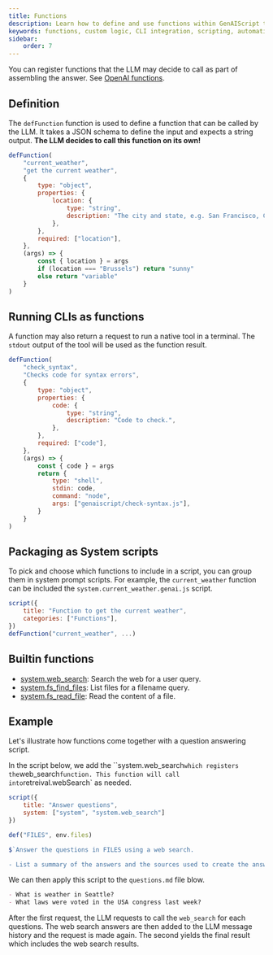 ```yaml
---
title: Functions
description: Learn how to define and use functions within GenAIScript to enhance answer assembly with custom logic and CLI tools.
keywords: functions, custom logic, CLI integration, scripting, automation
sidebar:
    order: 7
---
```


You can register functions that the LLM may decide to call as part of assembling the answer.
See [OpenAI functions](https://platform.openai.com/docs/guides/function-calling).

## Definition

The `defFunction` function is used to define a function that can be called by the LLM.
It takes a JSON schema to define the input and expects a string output. **The LLM decides to call 
this function on its own!**

```javascript
defFunction(
    "current_weather",
    "get the current weather",
    {
        type: "object",
        properties: {
            location: {
                type: "string",
                description: "The city and state, e.g. San Francisco, CA",
            },
        },
        required: ["location"],
    },
    (args) => {
        const { location } = args
        if (location === "Brussels") return "sunny"
        else return "variable"
    }
)
```

## Running CLIs as functions

A function may also return a request to run a native tool in a terminal. The `stdout` output of the tool
will be used as the function result.

```js
defFunction(
    "check_syntax",
    "Checks code for syntax errors",
    {
        type: "object",
        properties: {
            code: {
                type: "string",
                description: "Code to check.",
            },
        },
        required: ["code"],
    },
    (args) => {
        const { code } = args
        return {
            type: "shell",
            stdin: code,
            command: "node",
            args: ["genaiscript/check-syntax.js"],
        }
    }
)
```

## Packaging as System scripts

To pick and choose which functions to include in a script,
you can group them in system prompt scripts. For example,
the `current_weather` function can be included the `system.current_weather.genai.js` script.

```javascript file="system.current_weather.genai.js"
script({
    title: "Function to get the current weather",
    categories: ["Functions"],
})
defFunction("current_weather", ...)
```

## Builtin functions

- [system.web_search](https://github.com/microsoft/genaiscript/blob/main/packages/core/src/genaisrc/system.web_search.genai.js): Search the web for a user query.
- [system.fs_find_files](https://github.com/microsoft/genaiscript/blob/main/packages/core/src/genaisrc/system.fs_find_files.genai.js): List files for a filename query.
- [system.fs_read_file](https://github.com/microsoft/genaiscript/blob/main/packages/core/src/genaisrc/system.fs_read_file.genai.js): Read the content of a file.

## Example

Let's illustrate how functions come together with a question answering script.

In the script below, we add the ``system.web_search` which registers the `web_search` function. This function
will call into `retreival.webSearch` as needed.

```js file="answers.genai.js"
script({
    title: "Answer questions",
    system: ["system", "system.web_search"]
})

def("FILES", env.files)

$`Answer the questions in FILES using a web search. 

- List a summary of the answers and the sources used to create the answers.
```

We can then apply this script to the `questions.md` file blow.

```md file="questions.md"
- What is weather in Seattle?
- What laws were voted in the USA congress last week?
```

After the first request, the LLM requests to call the `web_search` for each questions. 
The web search answers are then added to the LLM message history and the request is made again.
The second yields the final result which includes the web search results.